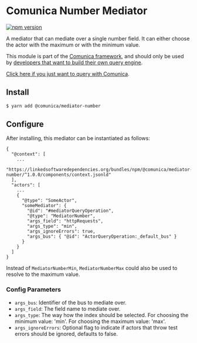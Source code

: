 # Comunica Number Mediator

[![npm version](https://badge.fury.io/js/%40comunica%2Fmediator-number.svg)](https://www.npmjs.com/package/@comunica/mediator-number)

A mediator that can mediate over a single number field.
It can either choose the actor with the maximum or with the minimum value.

This module is part of the [Comunica framework](https://github.com/comunica/comunica),
and should only be used by [developers that want to build their own query engine](https://comunica.dev/docs/modify/).

[Click here if you just want to query with Comunica](https://comunica.dev/docs/query/).

## Install

```bash
$ yarn add @comunica/mediator-number
```

## Configure

After installing, this mediator can be instantiated as follows:
```text
{
  "@context": [
    ...
    "https://linkedsoftwaredependencies.org/bundles/npm/@comunica/mediator-number/^1.0.0/components/context.jsonld"  
  ],
  "actors": [
    ...
    {
      "@type": "SomeActor",
      "someMediator": {
        "@id": "#mediatorQueryOperation",
        "@type": "MediatorNumber",
        "args_field": "httpRequests",
        "args_type": "min",
        "args_ignoreErrors": true,
        "args_bus": { "@id": "ActorQueryOperation:_default_bus" }
      }
    }
  ]
}
```

Instead of `MediatorNumberMin`, `MediatorNumberMax` could also be used to resolve to the maximum value.

### Config Parameters

* `args_bus`: Identifier of the bus to mediate over.
* `args_field`: The field name to mediate over.
* `args_type`: The way how the index should be selected. For choosing the minimum value: 'min'. For choosing the maximum value: 'max'.
* `args_ignoreErrors`: Optional flag to indicate if actors that throw test errors should be ignored, defaults to false.
